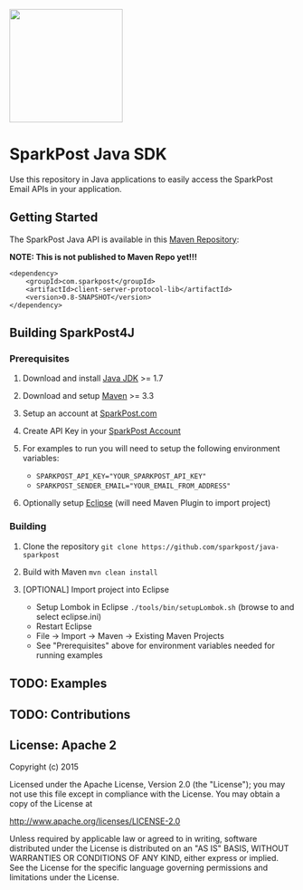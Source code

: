 <a href="http://sparkpost.com"><img src="https://www.sparkpost.com/sites/default/files/attachments/SparkPost_Logo_2-Color_Gray-Orange_RGB.svg" width="200px"/></a>

# SparkPost Java SDK

Use this repository in Java applications to easily access the SparkPost Email APIs in your application.

## Getting Started

The SparkPost Java API is available in this [Maven Repository](http://maven.apache.org/download.cgi):

__NOTE: This is not published to Maven Repo yet!!!__

`````
<dependency>
	<groupId>com.sparkpost</groupId>
	<artifactId>client-server-protocol-lib</artifactId>
	<version>0.8-SNAPSHOT</version>
</dependency>
`````

## Building SparkPost4J

### Prerequisites

1. Download and install [Java JDK](https://java.com/en/download/) >= 1.7

2. Download and setup [Maven](https://maven.apache.org/) >= 3.3

3. Setup an account at [SparkPost.com](http://sparkpost.com)

4. Create API Key in your [SparkPost Account](https://app.sparkpost.com/account/credentials)

4. For examples to run you will need to setup the following environment variables:
	* `SPARKPOST_API_KEY="YOUR_SPARKPOST_API_KEY"`
   * `SPARKPOST_SENDER_EMAIL="YOUR_EMAIL_FROM_ADDRESS"`

5. Optionally setup [Eclipse](https://eclipse.org/) (will need Maven Plugin to import project)


### Building

1. Clone the repository
  `git clone https://github.com/sparkpost/java-sparkpost`
 
2. Build with Maven `mvn clean install`

3. [OPTIONAL] Import project into Eclipse
	* Setup Lombok in Eclipse `./tools/bin/setupLombok.sh` (browse to and select eclipse.ini)
	* Restart Eclipse
   * File -> Import -> Maven -> Existing Maven Projects
   * See "Prerequisites" above for environment variables needed for running examples


## TODO: Examples

## TODO: Contributions

## License: Apache 2
Copyright (c) 2015

Licensed under the Apache License, Version 2.0 (the "License");
you may not use this file except in compliance with the License.
You may obtain a copy of the License at

http://www.apache.org/licenses/LICENSE-2.0

Unless required by applicable law or agreed to in writing, software
distributed under the License is distributed on an "AS IS" BASIS,
WITHOUT WARRANTIES OR CONDITIONS OF ANY KIND, either express or implied.
See the License for the specific language governing permissions and
limitations under the License.
